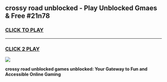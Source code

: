 
## crossy road unblocked - Play Unblocked Gmaes & Free #21n78
<h3>
<a href="https://news.freeplayer.one?title=crossy_road_unblocked&ref=24F">CLICK TO PLAY</a></h3>
<hr>

<h3>
<a href="https://news.freeplayer.one?title=crossy_road_unblocked&ref=24F">CLICK 2 PLAY</a>
  
</h3>

<a href="https://news.freeplayer.one?title=crossy_road_unblocked&ref=24F/"><img src="https://clearcache.store/games.png"></a>


**crossy road unblocked games unblocked: Your Gateway to Fun and Accessible Online Gaming**
